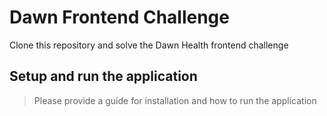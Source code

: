 # Dawn Frontend Challenge
Clone this repository and solve the Dawn Health frontend challenge 

## Setup and run the application
> Please provide a guide for installation and how to run the application